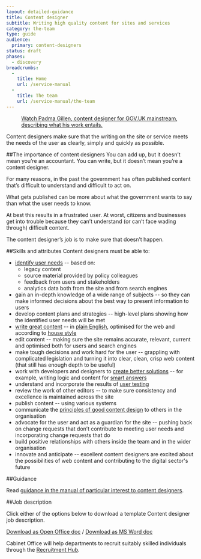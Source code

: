 ```yaml
---
layout: detailed-guidance
title: Content designer
subtitle: Writing high quality content for sites and services
category: the-team
type: guide
audience:
  primary: content-designers
status: draft
phases:
  - discovery
breadcrumbs:
  -
    title: Home
    url: /service-manual
  -
    title: The team
    url: /service-manual/the-team
---
```


<figure class="media-player-wrapper video"><a href="https://www.youtube.com/watch?v=kUlL1AU_CO0">Watch Padma Gillen, content designer for GOV.UK mainstream, describing what his work entails.</a></figure>

Content designers make sure that the writing on the site or service meets the needs of the user as clearly, simply and quickly as possible.

##The importance of content designers
You can add up, but it doesn’t mean you’re an accountant. You can write, but it doesn’t mean you’re a content designer.

For many reasons, in the past the government has often published content that’s difficult to understand and difficult to act on.

What gets published can be more about what the government wants to say than what the user needs to know.

At best this results in a frustrated user. At worst, citizens and businesses get into trouble because they can’t understand (or can’t face wading through) difficult content.

The content designer’s job is to make sure that doesn’t happen.

##Skills and attributes
Content designers must be able to:

- [identify user needs](/service-manual/users) -- based on:
  - legacy content
  - source material provided by policy colleagues
  - feedback from users and stakeholders
  - analytics data both from the site and from search engines
- gain an in-depth knowledge of a wide range of subjects -- so they can make informed decisions about the best way to present information to users
- develop content plans and strategies -- high-level plans showing how the identified user needs will be met
- [write great content](/service-manual/user-centred-design/writing-government-services) -- in [plain English](/design-principles/style-guide#writing-plain-english), optimised for the web and according to [house style](/design-principles/style-guide#style-guide)
- edit content -- making sure the site remains accurate, relevant, current and optimised both for users and search engines
- make tough decisions and work hard for the user -- grappling with complicated legislation and turning it into clear, clean, crisp web content (that still has enough depth to be useful)
- work with developers and designers to [create better solutions](https://gds.blog.gov.uk/2012/11/05/tools-over-content/) -- for example, writing logic and content for [smart answers](https://gds.blog.gov.uk/2012/02/16/smart-answers-are-smart/)
- understand and incorporate the results of [user testing](/service-manual/user-centred-design/introduction-to-user-research)
- review the work of other editors -- to make sure consistency and excellence is maintained across the site
- publish content -- using various systems
- communicate the [principles of good content design](/design-principles/style-guide) to others in the organisation
- advocate for the user and act as a guardian for the site -- pushing back on change requests that don’t contribute to meeting user needs and incorporating change requests that do
- build positive relationships with others inside the team and in the wider organisation
- innovate and anticipate -- excellent content designers are excited about the possibilities of web content and contributing to the digital sector's future

##Guidance

Read [guidance in the manual of particular interest to content designers](/service-manual/content-designers).

##Job description

Click either of the options below to download a template Content designer job description.

[Download as Open Office doc](/service-manual/the-team/recruitment/Contentdesigners-generic.odt) / [Download as MS Word doc](/service-manual/the-team/recruitment/Contentdesigners-generic.docx)

Cabinet Office will help departments to recruit suitably skilled individuals through the [Recruitment Hub](/service-manual/the-team/recruitment/hub).
